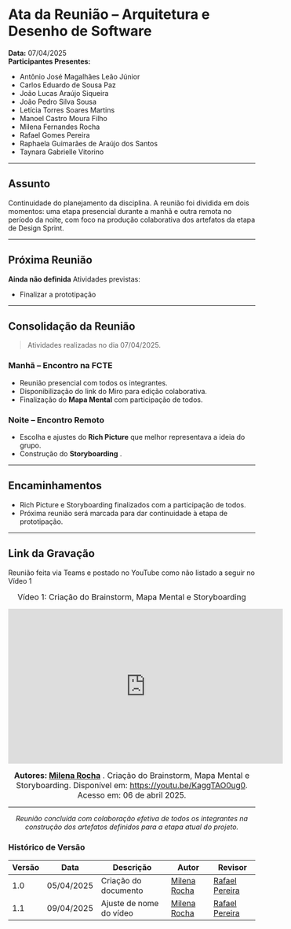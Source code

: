 <a id="ata2"></a>

# Ata da Reunião – Arquitetura e Desenho de Software

**Data:** 07/04/2025  
**Participantes Presentes:**  
- Antônio José Magalhães Leão Júnior  
- Carlos Eduardo de Sousa Paz  
- João Lucas Araújo Siqueira  
- João Pedro Silva Sousa  
- Letícia Torres Soares Martins  
- Manoel Castro Moura Filho  
- Milena Fernandes Rocha  
- Rafael Gomes Pereira  
- Raphaela Guimarães de Araújo dos Santos  
- Taynara Gabrielle Vitorino  

---

## Assunto

Continuidade do planejamento da disciplina. A reunião foi dividida em dois momentos: uma etapa presencial durante a manhã e outra remota no período da noite, com foco na produção colaborativa dos artefatos da etapa de Design Sprint.

---

## Próxima Reunião

**Ainda não definida**
Atividades previstas:
- Finalizar a prototipação

---

## Consolidação da Reunião

> Atividades realizadas no dia 07/04/2025.

### Manhã – Encontro na FCTE
- Reunião presencial com todos os integrantes.
- Disponibilização do link do Miro para edição colaborativa.
- Finalização do **Mapa Mental** com participação de todos.

### Noite – Encontro Remoto
- Escolha e ajustes do **Rich Picture** que melhor representava a ideia do grupo.
- Construção do **Storyboarding** .

---

## Encaminhamentos
- Rich Picture e Storyboarding finalizados com a participação de todos.  
- Próxima reunião será marcada para dar continuidade à etapa de prototipação.

---

## Link da Gravação

Reunião feita via Teams e postado no YouTube como não listado a seguir no Vídeo 1


<div style="text-align: center">

<font size="3"><p style="text-align: center">Vídeo 1: Criação do Brainstorm, Mapa Mental e Storyboarding </p></font>
<iframe width="560" height="315" src="https://www.youtube.com/embed/KaggTAO0ug0?si=pvrVrDCJbFKLavgp" title="YouTube video player" frameborder="0" allow="accelerometer; autoplay; clipboard-write; encrypted-media; gyroscope; picture-in-picture; web-share" referrerpolicy="strict-origin-when-cross-origin" allowfullscreen></iframe>


<font size="3"><p style="text-align: center"><b>Autores: [Milena Rocha](https://github.com/MilenaFRocha)</b> . Criação do Brainstorm, Mapa Mental e Storyboarding. Disponível em: <a href="https://youtu.be/KaggTAO0ug0">https://youtu.be/KaggTAO0ug0</a>. Acesso em: 06 de abril 2025.</p></font>


---

_Reunião concluída com colaboração efetiva de todos os integrantes na construção dos artefatos definidos para a etapa atual do projeto._

</div>



### Histórico de Versão

| Versão | Data       | Descrição                                      | Autor               | Revisor            |
|--------|------------|------------------------------------------------|---------------------|--------------------|
| 1.0    | 05/04/2025 | Criação do documento | [Milena Rocha](https://github.com/milenafrocha)          |  [Rafael Pereira](https://github.com/rafgpereira)  |
| 1.1    | 09/04/2025 | Ajuste de nome do vídeo| [Milena Rocha](https://github.com/milenafrocha)          |  [Rafael Pereira](https://github.com/rafgpereira)  |
